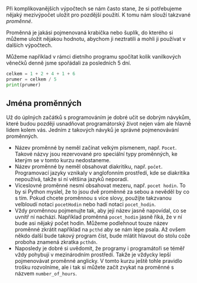 Při komplikovanějších výpočtech se nám často stane, že si potřebujeme nějaký
mezivýpočet uložit pro pozdější použití. K tomu nám slouží takzvané
_proměnné_.

Proměnná je jakási pojmenovaná krabička nebo šuplík, do kterého si můžeme
uložit nějakou hodnotu, abychom ji neztratili a mohli ji používat v dalších
výpočtech.

Můžeme například v rámci dietního programu spočítat kolik vanilkových věnečků
denně jsme spořádali za posledních 5 dní.

```py
celkem = 1 + 2 + 4 + 1 + 6
prumer = celkem / 5
print(prumer)
```

## Jména proměnných

Už do úplných začátků s programováním je dobré učit se dobrým návykům, které
budou později usnadňovat programátorský život nejen vám ale hlavně lidem kolem
vás. Jedním z takových návyků je správné pojmenovávání proměnných.

* Název proměnné by neměl začínat velkým písmenem, např. `Pocet`. Takové názvy jsou rezervované pro speciální typy proměnných, ke kterým se v tomto kurzu nedostaneme.
* Název proměnné by neměl obsahovat diakritiku, např. `počet`. Programovací jazyky vznikaly v anglofonním prostředí, kde se diakritika nepoužívá, takže si ní většina jazyků neporadí.
* Víceslovné proměnné nesmí obsahovat mezeru, např. `pocet hodin`. To by si Python myslel, že to jsou dvě proměnné za sebou a nevěděl by co s tím. Pokud chcete proměnnou s více slovy, použíjte takzvanou velbloudí notaci `pocetHodin` nebo hadí notaci `pocet_hodin`.
* Vždy proměnnou pojmenujte tak, aby její název jasně napovídal, co se uvnitř ní nachází. Například proměnná `pocet_hodin` jasně říká, že v ní bude asi nějaký počet hodin. Můžeme podlehnout touze název proměnné zkrátit například na `pcthd` aby se nám lépe psala. Až ovšem někdo další bude takový program číst, bude mlátit hlavout do stolu cože proboha znamená zkratka `pcthdn`.
* Naposledy je dobré si uvědomit, že programy i programátoři se téměř vždy pohybují v mezinárodním prostředí. Takže je vždycky lepší pojmenovávat proměnné anglicky. V tomto kurzu ještě tohle pravidlo trošku rozvolníme, ale i tak si můžete začít zvykat na proměnné s názvem `number_of_hours`.
